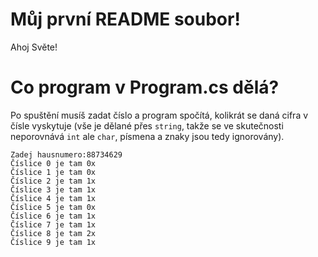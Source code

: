 # Můj první README soubor!
Ahoj Světe!

# Co program v Program.cs dělá?
Po spuštění musíš zadat číslo a program spočítá, kolikrát se daná cifra v čísle vyskytuje (vše je dělané přes `string`, takže se ve skutečnosti neporovnává `int` ale `char`, písmena a znaky jsou tedy ignorovány).

```
Zadej hausnumero:88734629
Číslice 0 je tam 0x
Číslice 1 je tam 0x
Číslice 2 je tam 1x
Číslice 3 je tam 1x
Číslice 4 je tam 1x
Číslice 5 je tam 0x
Číslice 6 je tam 1x
Číslice 7 je tam 1x
Číslice 8 je tam 2x
Číslice 9 je tam 1x
```

